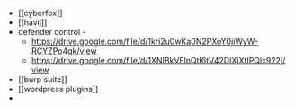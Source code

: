 - [[cyberfox]] 
- [[havij]]  
- defender control - 
	- https://drive.google.com/file/d/1kri2u0wKa0N2PXoY0jiWyW-RCYZPo4qk/view
	- https://drive.google.com/file/d/1XNIBkVFlnQtI6tV42DIXjXtIPQlx922j/view
- [[burp suite]]
- [[wordpress plugins]] 
- 